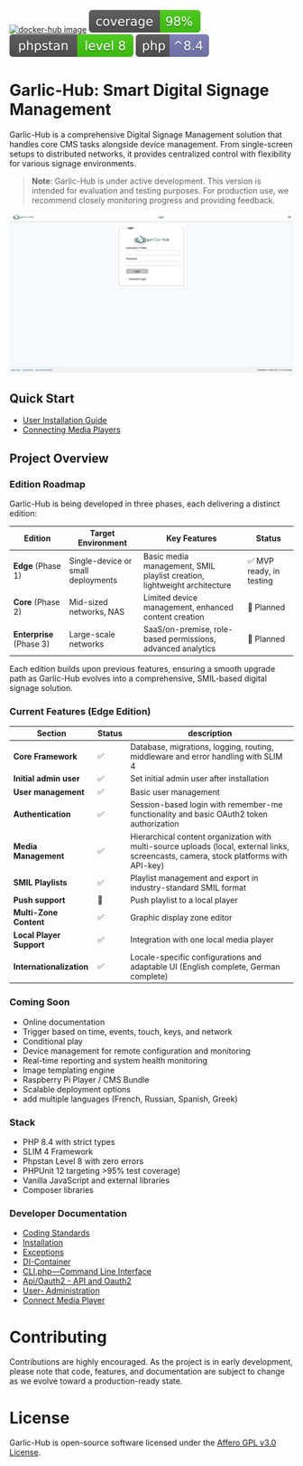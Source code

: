 [![docker-hub image](https://github.com/garlic-signage/garlic-hub/actions/workflows/docker-image.yml/badge.svg?branch=main)](https://github.com/garlic-signage/garlic-hub/actions/workflows/docker-image.yml)
[![garlic-hub coverage](https://github.com/garlic-signage/garlic-hub/blob/main/misc/coverage.svg)](https://github.com/garlic-signage/garlic-hub/blob/main/misc/coverage.svg)
[![phpstan level](https://github.com/garlic-signage/garlic-hub/blob/main/misc/phpstan-level.svg)](https://github.com/garlic-signage/garlic-hub/blob/main/misc/phpstan-level.svg)
[![php version](https://github.com/garlic-signage/garlic-hub/blob/main/misc/php-version.svg)](https://github.com/garlic-signage/garlic-hub/blob/main/misc/php-version.svg)

# Garlic-Hub: Smart Digital Signage Management

Garlic-Hub is a comprehensive Digital Signage Management solution that handles core CMS tasks alongside device management. From single-screen setups to distributed networks, it provides centralized control with flexibility for various signage environments.

> **Note**: Garlic-Hub is under active development. This version is intended for evaluation and testing purposes. For production use, we recommend closely monitoring progress and providing feedback.

![Garlic-Hub Mediapool Screenshot](docs/media/showcase.gif)

## Quick Start

- [User Installation Guide](docs/how-tos/install-user.md)
- [Connecting Media Players](docs/how-tos/connect-mediaplayer-user.md)

## Project Overview

### Edition Roadmap

Garlic-Hub is being developed in three phases, each delivering a distinct edition:

| Edition                  | Target Environment                 | Key Features                                                             | Status                  |
|--------------------------|------------------------------------|--------------------------------------------------------------------------|-------------------------|
| **Edge** (Phase 1)       | Single-device or small deployments | Basic media management, SMIL playlist creation, lightweight architecture | ✅ MVP ready, in testing |
| **Core** (Phase 2)       | Mid-sized networks, NAS            | Limited device management, enhanced content creation                     | 🔄 Planned              |
| **Enterprise** (Phase 3) | Large-scale networks               | SaaS/on-premise, role-based permissions, advanced analytics              | 🔄 Planned              |

Each edition builds upon previous features, ensuring a smooth upgrade path as Garlic-Hub evolves into a comprehensive, SMIL-based digital signage solution.

### Current Features (Edge Edition)
| Section                  | Status | description                                                                                                                           |
|--------------------------|--------|---------------------------------------------------------------------------------------------------------------------------------------|
| **Core Framework**       | ✅      | Database, migrations, logging, routing, middleware and error handling with SLIM 4                                                     |
| **Initial admin user**   | ✅      | Set initial admin user after installation                                                                                             |
| **User management**      | ✅      | Basic user management                                                                                                                 |
| **Authentication**       | ✅      | Session-based login with remember-me functionality and basic OAuth2 token authorization                                               |
| **Media Management**     | ✅      | Hierarchical content organization with multi-source uploads (local, external links, screencasts, camera, stock platforms with API-key) |
| **SMIL Playlists**       | ✅      | Playlist management and export in industry-standard SMIL format                                                                       |
| **Push support**         | 🚧      | Push playlist to a local player                                                                                                       |
| **Multi-Zone Content**   | ✅      | Graphic display zone editor                                                                                                           |
| **Local Player Support** | ✅      | Integration with one local media player                                                                                               |
| **Internationalization** | ✅      | Locale-specific configurations and adaptable UI (English complete, German complete)                                                   |

### Coming Soon
- Online documentation
- Trigger based on time, events, touch, keys, and network
- Conditional play
- Device management for remote configuration and monitoring
- Real-time reporting and system health monitoring
- Image templating engine
- Raspberry Pi Player / CMS Bundle
- Scalable deployment options
- add multiple languages (French, Russian, Spanish, Greek)

### Stack
- PHP 8.4 with strict types 
- SLIM 4 Framework
- Phpstan Level 8 with zero errors
- PHPUnit 12 targeting >95% test coverage)
- Vanilla JavaScript and external libraries
- Composer libraries

### Developer Documentation
- [Coding Standards](docs/coding-standards.md)
- [Installation](docs/install.md)
- [Exceptions](docs/exceptions.md)
- [DI-Container](docs/di-container.md)
- [CLI.php—Command Line Interface](docs/cli.md)
- [Api/Oauth2 - API and Oauth2](docs/oauth2.md)
- [User- Administration](docs/user-administration.md)
- [Connect Media Player](docs/connect-media-player.md)

# Contributing
Contributions are highly encouraged. As the project is in early development, please note that code, features, and documentation are subject to change as we evolve toward a production-ready state.

# License
Garlic-Hub is open-source software licensed under the [Affero GPL v3.0 License](https://www.gnu.org/licenses/agpl-3.0.en.html).
